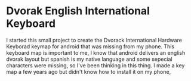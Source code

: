 Dvorak English International Keyboard
=====================================

I started this small project to create the Dvorack International Hardware Keyborad keymap for android that was missing from my phone. This keyboard map is important to me, I know that android delivers an english dvorak layout but spanish is my native language and some sepecial characters were missing, so I've been thinking in this thing. I made a key map a few years ago but didn't know how to install it on my phone, 